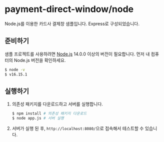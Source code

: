# payment-direct-window/node

Node.js를 이용한 카드사 결제창 샘플입니다. Express로 구성되었습니다.

## 준비하기

샘플 프로젝트를 사용하려면 [Node.js](https://nodejs.org/ko/) 14.0.0 이상의 버전이 필요합니다. 먼저 내 컴퓨터의 Node.js 버전을 확인하세요.

```sh
$ node -v
$ v16.15.1
```

## 실행하기

1. 의존성 패키지를 다운로드하고 서버를 실행합니다.

   ```sh
   $ npm install # 의존성 패키지 다운로드
   $ node app.js # 서버 실행
   ```

2. 서버가 실행 된 후, `http://localhost:8080/`으로 접속해서 테스트할 수 있습니다.
